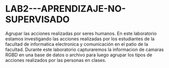 # LAB2---APRENDIZAJE-NO-SUPERVISADO
Agrupar las acciones realizadas por seres humanos. En este laboratorio estamos investigando las acciones realizadas por los estudiantes de la facultad de informatica electronica y comunicación en el patio de la facultad. Durante este laboratorio capturaremos la informacion de camaras RGBD en una base de datos o archivo para luego agrupar los tipos de acciones realizados por las personas en clases.
